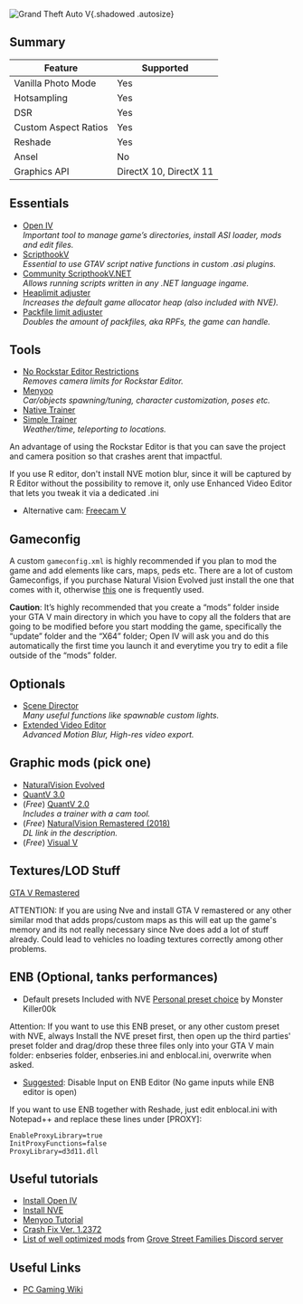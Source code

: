 ![Grand Theft Auto V](Images\gtav_header.png "Shot by SammirLlm"){.shadowed .autosize}
 
## Summary
 
Feature | Supported
--|--
Vanilla Photo Mode | Yes
Hotsampling | Yes
DSR | Yes
Custom Aspect Ratios | Yes
Reshade | Yes
Ansel | No
Graphics API | DirectX 10, DirectX 11

## Essentials

- [Open IV](https://openiv.com)  
*Important tool to manage game’s directories, install ASI loader, mods and edit files.*
- [ScripthookV](https://www.dev-c.com/gtav/scripthookv)  
*Essential to use GTAV script native functions in custom .asi plugins.*
- [Community ScripthookV.NET](https://www.gta5-mods.com/tools/scripthookv-net)  
*Allows running scripts written in any .NET language ingame.*
- [Heaplimit adjuster](https://www.gta5-mods.com/tools/heapadjuster)  
*Increases the default game allocator heap (also included with NVE).*
- [Packfile limit adjuster](https://www.gta5-mods.com/tools/packfile-limit-adjuster)  
*Doubles the amount of packfiles, aka RPFs, the game can handle.*
 

## Tools

- [No Rockstar Editor Restrictions](https://www.gta5-mods.com/scripts/no-rockstar-editor-restrictions)  
*Removes camera limits for Rockstar Editor.*
- [Menyoo](https://www.gta5-mods.com/scripts/menyoo-pc-sp)  
*Car/objects spawning/tuning, character customization, poses etc.*
- [Native Trainer](https://www.gta5-mods.com/scripts/enhanced-native-trainer-zemanez-and-others) 
- [Simple Trainer](https://www.gta5-mods.com/scripts/simple-trainer-for-gtav)  
*Weather/time, teleporting to locations.*

An advantage of using the Rockstar Editor is that you can save the project and camera position so that crashes arent that impactful.

If you use R editor, don't install NVE motion blur, since it will be captured by R Editor without the possibility to remove it, only use Enhanced Video Editor that lets you tweak it via a dedicated .ini

- Alternative cam: [Freecam V](https://www.gta5-mods.com/scripts/freecamv-net)

## Gameconfig

A custom `gameconfig.xml` is highly recommended if you plan to mod the game and add elements like cars, maps, peds etc. There are a lot of custom Gameconfigs, if you purchase Natural Vision Evolved just install the one that comes with it, otherwise [this](https://www.gta5-mods.com/misc/gta-5-gameconfig-300-cars) one is frequently used.

**Caution**: It’s highly recommended that you create a “mods” folder inside your GTA V main directory in which you have to copy all the folders that are going to be modified before you start modding the game, specifically the “update” folder and the “X64” folder; Open IV will ask you and do this automatically the first time you launch it and everytime you try to edit a file outside of the “mods” folder. 



## Optionals

- [Scene Director](https://www.gta5-mods.com/scripts/scene-director)  
*Many useful functions like spawnable custom lights.*
- [Extended Video Editor](https://www.gta5-mods.com/scripts/extended-video-export)  
*Advanced Motion Blur, High-res video export.*

## Graphic mods (pick one)

- [NaturalVision Evolved](https://www.patreon.com/razedmods)
- [QuantV 3.0](https://www.patreon.com/QuantV)
- (*Free*) [QuantV 2.0](https://www.gtainside.com/en/gta5/mods/119996-quantv-2-1-4/)  
*Includes a trainer with a cam tool.*
- (*Free*) [NaturalVision Remastered (2018)](https://www.youtube.com/watch?v=sctUtDoFLms)  
*DL link in the description.*
- (*Free*) [Visual V](https://www.gta5-mods.com/misc/visualv)

## Textures/LOD Stuff

[GTA V Remastered](https://gta5-mods.com/maps/grand-theft-auto-v-remastered-add-on)

ATTENTION: If you are using Nve and install GTA V remastered or any other similar mod that adds props/custom maps as this will eat up the game's memory and its not really necessary since Nve does add a lot of stuff already. Could lead to vehicles no loading textures correctly among other problems.


## ENB (Optional, tanks performances)

- Default presets Included with NVE
[Personal preset choice](https://www.mediafire.com/file/x0f18rkv6zj470n/MONSTER_KILLER00K%27s_ENB.rar/file) by Monster Killer00k

Attention: If you want to use this ENB preset, or any other custom preset with NVE, always Install the NVE preset first, then open up the third parties' preset folder and drag/drop these three files only into your GTA V main folder: enbseries folder, enbseries.ini and enblocal.ini, overwrite when asked.

- [Suggested](https://nl.gta5-mods.com/scripts/disable-input-on-enb-editor): Disable Input on ENB Editor (No game inputs while ENB editor is open) 

If you want to use ENB together with Reshade, just edit enblocal.ini with Notepad++ and replace these lines under [PROXY]:

```
EnableProxyLibrary=true
InitProxyFunctions=false
ProxyLibrary=d3d11.dll
```


## Useful tutorials


- [Install Open IV](https://www.youtube.com/watch?v=OPN9YroBcTs)
- [Install NVE](https://www.youtube.com/watch?v=52mwjzOXzo0)
- [Menyoo Tutorial](https://www.youtube.com/watch?v=NvxBWuNXRvw)
- [Crash Fix Ver. 1.2372](https://www.youtube.com/watch?v=NZlF9FbPA6E)
- [List of well optimized mods](https://discord.com/channels/334343104284852224/629894339681583124/775146822988988416) from [Grove Street Families Discord server](https://discord.gg/muTdyKjK)




## Useful Links
 
* [PC Gaming Wiki](https://www.pcgamingwiki.com/wiki/Grand_Theft_Auto_V)
